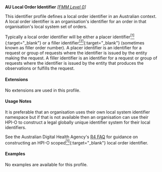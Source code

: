 **AU Local Order Identifier**  *[[FMM Level 0](guidance.html)]*

This identifier profile defines a local order identifier in an Australian context. A local order identifier is an organisation's identifier for an order in that organisation's local system set of orders.

Typically a local order identifier will be either a placer identifier[<sup>[1]</sup>](https://confluence.hl7australia.com/display/OOADRM20181/5+Observation+Ordering#id-5ObservationOrdering-5.4.1.2ORC-2Placerordernumber(EI)00216){:target="_blank"}  or a filler identifier[<sup>[2]</sup>](https://confluence.hl7australia.com/display/OOADRM20181/5+Observation+Ordering#id-5ObservationOrdering-5.4.1.3ORC-3Fillerordernumber(EI)00217){:target="_blank"} (sometimes known as filler order number). A placer identifier is an identifier for a request or group of requests where the identifier is issued by the entity making the request. A filler identifier is an identifier for a request or group of requests where the identifier is issued by the entity that produces the observations or fulfills the request.


#### Extensions

No extensions are used in this profile.


#### Usage Notes

It is preferable that an organisation uses their own local system identifier namespace but if that is not available then an organisation can use their HPI-O to construct a legal globally unique identifier system for their local identifiers. 

See the Australian Digital Health Agency's [R4 FAQ](https://github.com/AuDigitalHealth/ci-fhir-r4/wiki/Frequently-Asked-Questions) for guidance on constructing an HPI-O scoped[<sup>[1]</sup>](http://ns.electronichealth.net.au/id/hpio-scoped/order/1.0/index.html){:target="_blank"} local order identifier.


#### Examples

No examples are available for this profile.